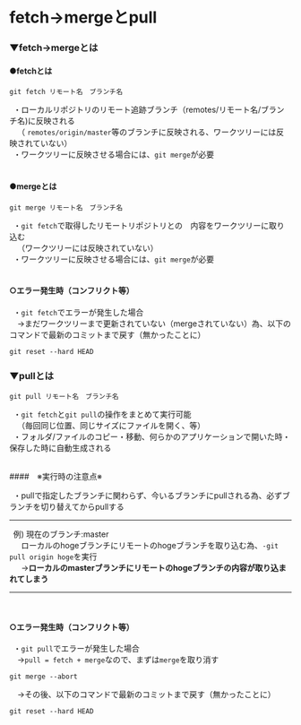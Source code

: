 # fetch→mergeとpull

### ▼fetch→mergeとは<br>
#### ●fetchとは
```
git fetch リモート名　ブランチ名
```

&ensp;・ローカルリポジトリのリモート追跡ブランチ（remotes/リモート名/ブランチ名)に反映される<br>
&ensp;　（ `remotes/origin/master`等のブランチに反映される、ワークツリーには反映されていない）<br>
&ensp;・ワークツリーに反映させる場合には、`git merge`が必要<br>
<br>

#### ●mergeとは
```
git merge リモート名　ブランチ名
```

&ensp;・`git fetch`で取得したリモートリポジトリとの　内容をワークツリーに取り込む<br>
&ensp;　（ワークツリーには反映されていない）<br>
&ensp;・ワークツリーに反映させる場合には、`git merge`が必要<br>
<br>
#### ○エラー発生時（コンフリクト等）
&ensp;・`git fetch`でエラーが発生した場合<br>
&ensp;&ensp;→まだワークツリーまで更新されていない（mergeされていない）為、以下のコマンドで最新のコミットまで戻す（無かったことに）<br>
```
git reset --hard HEAD
```


### ▼pullとは
```
git pull リモート名　ブランチ名
```

&ensp;・`git fetch`と`git pull`の操作をまとめて実行可能<br>
&ensp;　（毎回同じ位置、同じサイズにファイルを開く、等）<br>
&ensp;・フォルダ/ファイルのコピー・移動、何らかのアプリケーションで開いた時・保存した時に自動生成される<br>
<br>

####　※実行時の注意点※

&ensp;・pullで指定したブランチに関わらず、今いるブランチにpullされる為、必ずブランチを切り替えてからpullする<br>
***
&ensp;例) 現在のブランチ:master　<br>
&ensp;&ensp;&ensp;ローカルのhogeブランチにリモートのhogeブランチを取り込む為、`-git pull origin hoge`を実行<br>
&ensp;&ensp;&ensp;→**ローカルのmasterブランチにリモートのhogeブランチの内容が取り込まれてしまう**
***
<br>

#### ○エラー発生時（コンフリクト等）

&ensp;・`git pull`でエラーが発生した場合<br>
&ensp;&ensp;→`pull = fetch + merge`なので、まずは`merge`を取り消す<br>

```
git merge --abort
```
&ensp;&ensp;→その後、以下のコマンドで最新のコミットまで戻す（無かったことに）<br>
```
git reset --hard HEAD
```
<br>

